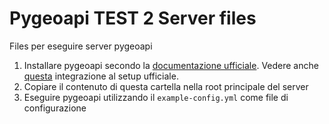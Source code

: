 # Pygeoapi TEST 2 Server files
Files per eseguire server pygeoapi

1. Installare pygeoapi secondo la [documentazione ufficiale](https://docs.pygeoapi.io/en/latest/installation.html). Vedere anche [questa](https://gist.github.com/vincios/5baed22a350327f79ad5818b955de311) integrazione al setup ufficiale.
2. Copiare il contenuto di questa cartella nella root principale del server
3. Eseguire pygeoapi utilizzando il `example-config.yml` come file di configurazione
